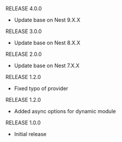 RELEASE 4.0.0
* Update base on Nest 9.X.X

RELEASE 3.0.0
* Update base on Nest 8.X.X

RELEASE 2.0.0
* Update base on Nest 7.X.X

RELEASE 1.2.0
* Fixed typo of provider

RELEASE 1.2.0
* Added async options for dynamic module

RELEASE 1.0.0
* Initial release